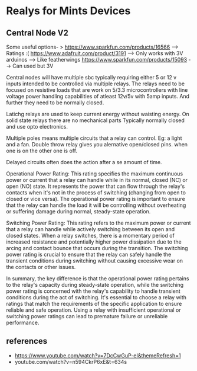 # Realys for Mints Devices

## Central Node V2

Some useful options- >
https://www.sparkfun.com/products/16566  --> Ratings  :(
https://www.adafruit.com/product/3191 --> Only works with 3V arduinos --> Like featherwings 
https://www.sparkfun.com/products/15093 --> Can used but 3V 


Central nodes will have multiple sbc typically requiring either 5 or 12 v inputs intended to be controlled via multiple relays. The relays need to be focused on resistive loads that are work on 5/3.3 microcontrollers with line voltage power handling capabilities of atleast 12v/5v with 5amp inputs. And further they need to be normally closed.

Latichg relays are used to keep current energy without waisting energy.
On solid state relays there are no mechanical parts Typically normally closed and use opto electronics.

Multiple poles means multiple circuits that a relay can control. Eg: a light and a fan. 
Double throw relay gives you alernative open/closed pins. when one is on the other one is off. 

Delayed circuits often does the action after a se amount of time. 

Operational Power Rating: This rating specifies the maximum continuous power or current that a relay can handle while in its normal, closed (NC) or open (NO) state. It represents the power that can flow through the relay's contacts when it's not in the process of switching (changing from open to closed or vice versa). The operational power rating is important to ensure that the relay can handle the load it will be controlling without overheating or suffering damage during normal, steady-state operation.

Switching Power Rating: This rating refers to the maximum power or current that a relay can handle while actively switching between its open and closed states. When a relay switches, there is a momentary period of increased resistance and potentially higher power dissipation due to the arcing and contact bounce that occurs during the transition. The switching power rating is crucial to ensure that the relay can safely handle the transient conditions during switching without causing excessive wear on the contacts or other issues.

In summary, the key difference is that the operational power rating pertains to the relay's capacity during steady-state operation, while the switching power rating is concerned with the relay's capability to handle transient conditions during the act of switching. It's essential to choose a relay with ratings that match the requirements of the specific application to ensure reliable and safe operation. Using a relay with insufficient operational or switching power ratings can lead to premature failure or unreliable performance.


## references
- https://www.youtube.com/watch?v=7DcCwGuP-eI&themeRefresh=1
- youtube.com/watch?v=n594CkrP6xE&t=634s

